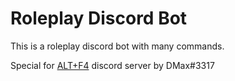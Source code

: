 # Roleplay Discord Bot

This is a roleplay discord bot with many commands.

Special for [ALT+F4](https://discord.gg/wvPK7KJkMc) discord server by DMax#3317 
